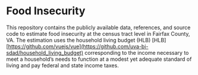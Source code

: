 # Food Insecurity
This repository contains the publicly available data, references, and source code to estimate food insecurity at the census tract level in Fairfax County, VA.
The estimation uses the household living budget (HLB) [HLB][https://github.com/vuejs/vue](https://github.com/uva-bi-sdad/household_living_budget) corresponding to the income necessary to meet a household’s needs to function at a modest yet adequate standard of living and pay federal and state income taxes.  
